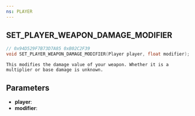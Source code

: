 ```yaml
---
ns: PLAYER
---
```

## SET_PLAYER_WEAPON_DAMAGE_MODIFIER

```c
// 0x94D529F7B73D7A85 0xB02C2F39
void SET_PLAYER_WEAPON_DAMAGE_MODIFIER(Player player, float modifier);
```

```
This modifies the damage value of your weapon. Whether it is a multiplier or base damage is unknown.
```

## Parameters
* **player**:
* **modifier**:
